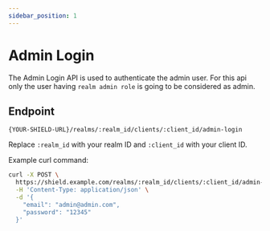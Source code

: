```yaml
---
sidebar_position: 1
---
```


# Admin Login

The Admin Login API is used to authenticate the admin user. For this api only
the user having `realm admin role` is going to be considered as admin.

## Endpoint

`{YOUR-SHIELD-URL}/realms/:realm_id/clients/:client_id/admin-login`

Replace `:realm_id` with your realm ID and `:client_id` with your client ID.

Example curl command:

```bash
curl -X POST \
  https://shield.example.com/realms/:realm_id/clients/:client_id/admin-login \
  -H 'Content-Type: application/json' \
  -d '{
    "email": "admin@admin.com",
    "password": "12345"
  }'
```
